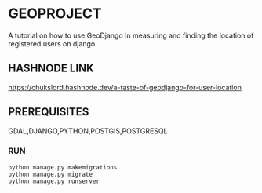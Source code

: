 # GEOPROJECT
A tutorial on how to use GeoDjango In measuring and finding the location of registered users on django.

## HASHNODE LINK
https://chukslord.hashnode.dev/a-taste-of-geodjango-for-user-location

## PREREQUISITES
GDAL,DJANGO,PYTHON,POSTGIS,POSTGRESQL

### RUN
```shell
python manage.py makemigrations
python manage.py migrate
python manage.py runserver
```
